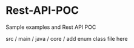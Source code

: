 # Rest-API-POC
Sample examples and Rest API POC 

src / main / java / core / add enum class file here
